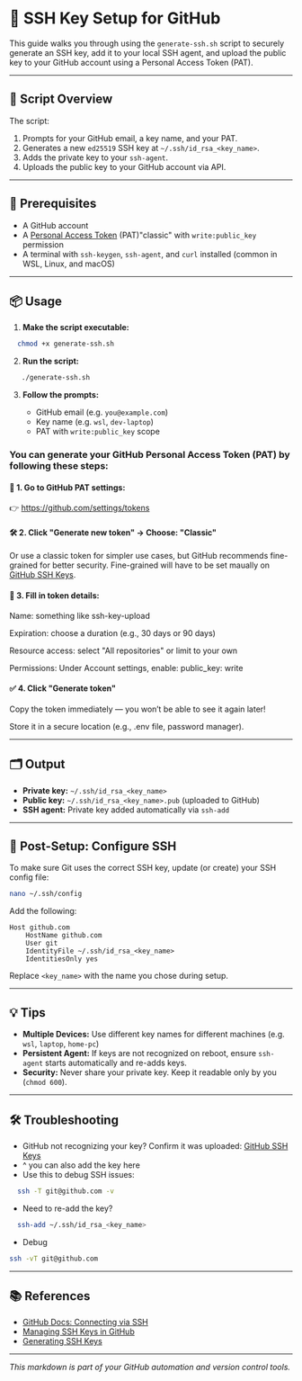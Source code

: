 # 🔐 SSH Key Setup for GitHub

This guide walks you through using the `generate-ssh.sh` script to securely generate an SSH key, add it to your local SSH agent, and upload the public key to your GitHub account using a Personal Access Token (PAT).

---

## 🚀 Script Overview

The script:
1. Prompts for your GitHub email, a key name, and your PAT.
2. Generates a new `ed25519` SSH key at `~/.ssh/id_rsa_<key_name>`.
3. Adds the private key to your `ssh-agent`.
4. Uploads the public key to your GitHub account via API.

---

## 🧰 Prerequisites

- A GitHub account
- A [Personal Access Token](https://github.com/settings/tokens) (PAT)"classic" with `write:public_key` permission
- A terminal with `ssh-keygen`, `ssh-agent`, and `curl` installed (common in WSL, Linux, and macOS)

---

## 📦 Usage

1. **Make the script executable:**

 ```bash
   chmod +x generate-ssh.sh
```

2. **Run the script:**

```bash
   ./generate-ssh.sh
```

3. **Follow the prompts:**

   - GitHub email (e.g. `you@example.com`)
   - Key name (e.g. `wsl`, `dev-laptop`)
   - PAT with `write:public_key` scope

### You can generate your GitHub Personal Access Token (PAT) by following these steps:

#### 🔗 1. Go to GitHub PAT settings:

  👉 https://github.com/settings/tokens

#### 🛠️ 2. Click "Generate new token" → Choose: "Classic"

  Or use a classic token for simpler use cases, but GitHub recommends fine-grained for better security. Fine-grained will have to be set maually on [GitHub SSH Keys](https://github.com/settings/keys).

#### 🧾 3. Fill in token details:
  Name: something like ssh-key-upload

  Expiration: choose a duration (e.g., 30 days or 90 days)

  Resource access: select "All repositories" or limit to your own

  Permissions:
    Under Account settings, enable:
      public_key: write

#### ✅ 4. Click "Generate token"

  Copy the token immediately — you won’t be able to see it again later!

  Store it in a secure location (e.g., .env file, password manager).

---

## 🗂️ Output

- **Private key:** `~/.ssh/id_rsa_<key_name>`
- **Public key:** `~/.ssh/id_rsa_<key_name>.pub` (uploaded to GitHub)
- **SSH agent:** Private key added automatically via `ssh-add`

---

## 🧭 Post-Setup: Configure SSH

To make sure Git uses the correct SSH key, update (or create) your SSH config file:

```bash
nano ~/.ssh/config
```

Add the following:

```ssh-config
Host github.com
    HostName github.com
    User git
    IdentityFile ~/.ssh/id_rsa_<key_name>
    IdentitiesOnly yes
```

Replace `<key_name>` with the name you chose during setup.

---

## 💡 Tips

- **Multiple Devices:** Use different key names for different machines (e.g. `wsl`, `laptop`, `home-pc`)
- **Persistent Agent:** If keys are not recognized on reboot, ensure `ssh-agent` starts automatically and re-adds keys.
- **Security:** Never share your private key. Keep it readable only by you (`chmod 600`).

---

## 🛠️ Troubleshooting

- GitHub not recognizing your key? Confirm it was uploaded: [GitHub SSH Keys](https://github.com/settings/keys)
- ^ you can also add the key here 
- Use this to debug SSH issues:

```bash
  ssh -T git@github.com -v
  ```

- Need to re-add the key?

```bash
  ssh-add ~/.ssh/id_rsa_<key_name>
  ```

- Debug

```bash
ssh -vT git@github.com

```
---

## 📚 References

- [GitHub Docs: Connecting via SSH](https://docs.github.com/en/authentication/connecting-to-github-with-ssh)
- [Managing SSH Keys in GitHub](https://docs.github.com/en/github/authenticating-to-github/adding-a-new-ssh-key-to-your-github-account)
- [Generating SSH Keys](https://docs.github.com/en/authentication/connecting-to-github-with-ssh/generating-a-new-ssh-key-and-adding-it-to-the-ssh-agent)

---

*This markdown is part of your GitHub automation and version control tools.*
